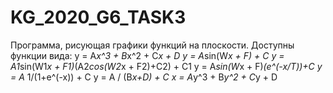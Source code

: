 # KG_2020_G6_TASK3

Программа, рисующая графики функций на плоскости.
Доступны функции вида: 
  y = A*x^3 + B*x^2 + C*x + D
  y = A*sin(W*x + F) + C
  y = A1*sin(W1*x + F1)*(A2*cos(W2*x + F2)+C2) + C1
  y = A*sin(W*x + F)*(e^(-x/T))+C
  y = A* 1/(1+e^(-x)) + C
  y = A / (B*x+D) + C
  x = A*y^3 + B*y^2 + C*y + D

